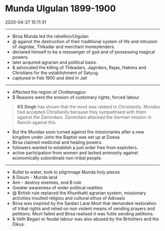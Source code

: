 # Munda Ulgulan 1899-1900
2020-04-27 15:11:31

---

-   Birsa Munda led the rebellion/Ulgulan
- @  against the destruction of their traditional system of life and intrusion of Jagirdar, Thikadar and merchant moneylenders.
-   declared himself to be a messenger of god and of possessing magical powers.
-   later acquired agrarian and political basis.
- &  advocated the killing of Thikadars, Jagirdars, Rajas, Hakims and Christians for the establishment of Satyug.
-   captured in Feb 1900 and died in Jail
---
-   Affected the region of Chottanagpur
- $  Reasons were the erosion of customary rights, forced labour

>   **KS Singh** has shown that the movt was related to Christianity. Mundas had accepted Christianity because they sympathised with them against the Zamindars. Zamindars attacked the German mission in Ranchi against this.
-   But the Mundas soon turned against the missionaries after a new kingdom under John the Baptist was set up at Doesa.
-   Birsa claimed medicinal and healing powers.
-   followers wanted to establish a just order free from exploiters.
-   active participation from women and lacked animosity against economically subordinate non-tribal people.
---
-   Bullet to water, took to pilgrimage Munda holy places
- &  Disum - Munda land
-   Aim - destroy enemies, end B rule
-   Greater awareness of wider political realities
- @ British rule replaced the Khuntkatti agrarian system, missionary activities insulted religiou and cultural ethos of Adivasis
-   Birsa was inspired by the Sardari Larai Movt that demanded restoration of tribal rights and relied on non violent means of sending prayers and petitions. Movt failed and Birsa realised it was futile sending petitions.
- &  Veth Begari or feudal labour was also abused by the Britishers and the Dikus.




